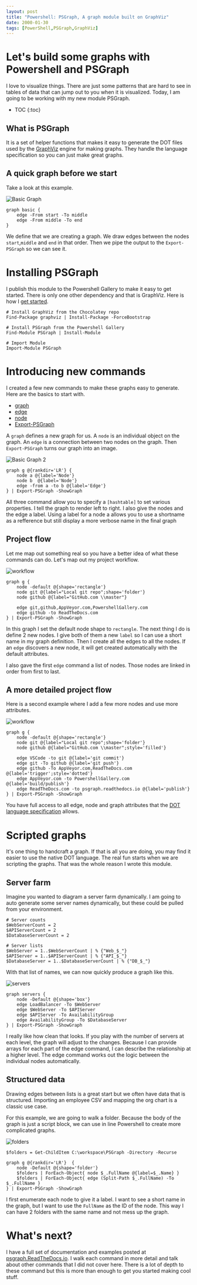 ```yaml
---
layout: post
title: "Powershell: PSGraph, A graph module built on GraphViz"
date: 2000-01-30
tags: [PowerShell,PSGraph,GraphViz]
---
```


# Let's build some graphs with Powershell and PSGraph

I love to visualize things. There are just some patterns that are hard to see in tables of data that can jump out to you when it is visualized. Today, I am going to be working with my new module PSGraph.

* TOC
{:toc}

## What is PSGraph
It is a set of helper functions that makes it easy to generate the DOT files used by the [GraphViz](http://graphviz.org/) engine for making graphs. They handle the language specification so you can just make great graphs.

## A quick graph before we start

Take a look at this example.

![Basic Graph](/img/firstGraph.png)

    graph basic {
        edge -From start -To middle
        edge -From middle -To end
    } 

We define that we are creating a graph. We draw edges between the nodes `start`,`middle` and `end` in that order. Then we pipe the output to the `Export-PSGraph` so we can see it.

# Installing PSGraph
I publish this module to the Powershell Gallery to make it easy to get started. There is only one other dependency and that is GraphViz. Here is how I [get started](http://psgraph.readthedocs.io/en/latest/Quick-Start-Installation-and-Example/).

    # Install GraphViz from the Chocolatey repo
    Find-Package graphviz | Install-Package -ForceBootstrap

    # Install PSGraph from the Powershell Gallery
    Find-Module PSGraph | Install-Module

    # Import Module
    Import-Module PSGraph

# Introducing new commands

I created a few new commands to make these graphs easy to generate. Here are the basics to start with.

* [graph](http://psgraph.readthedocs.io/en/latest/Command-Graph/)
* [edge](http://psgraph.readthedocs.io/en/latest/Command-Edge/)
* [node](http://psgraph.readthedocs.io/en/latest/Command-Node/)
* [Export-PSGraph](http://psgraph.readthedocs.io/en/latest/Command-Export-PSGraph/)

A `graph` defines a new graph for us. A `node` is an individual object on the graph. An `edge` is a connection between two nodes on the graph. Then `Export-PSGraph` turns our graph into an image.

![Basic Graph 2](/img/basic.png)

    graph g @{rankdir='LR'} {
        node a @{label='Node'}
        node b  @{label='Node'}
        edge -from a -to b @{label='Edge'}
    } | Export-PSGraph -ShowGraph 

All three command allow you to specify a `[hashtable]` to set various properties. I tell the graph to render left to right. I also give the nodes and the edge a label. Using a label for a node a allows you to use a shortname as a refference but still display a more verbose name in the final graph

## Project flow
Let me map out something real so you have a better idea of what these commands can do. Let's map out my project workflow.

![workflow](/img/flow.png)

    graph g {
        node -default @{shape='rectangle'}
        node git @{label="Local git repo";shape='folder'}
        node github @{label="GitHub.com \\master"}

        edge git,github,AppVeyor.com,PowershellGallery.com
        edge github -to ReadTheDocs.com
    } | Export-PSGraph -ShowGraph 

In this graph I set the default node shape to `rectangle`. The next thing I do is define 2 new nodes. I give both of them a new `label` so I can use a short name in my graph definition. Then I create all the edges to all the nodes. If an `edge` discovers a new node, it will get created automatically with the default attributes.

I also gave the first `edge` command a list of nodes. Those nodes are linked in order from first to last.

## A more detailed project flow

Here is a second example where I add a few more nodes and use more attributes.
    
![workflow](/img/detailedFlow.png)

    graph g {
        node -default @{shape='rectangle'}
        node git @{label="Local git repo";shape='folder'}
        node github @{label="GitHub.com \\master";style='filled'}

        edge VSCode -to git @{label='git commit'}
        edge git -To github @{label='git push'}
        edge github -To AppVeyor.com,ReadTheDocs.com  @{label='trigger';style='dotted'}
        edge AppVeyor.com -to PowershellGallery.com @{label='build/publish'}
        edge ReadTheDocs.com -to psgraph.readthedocs.io @{label='publish'}
    } | Export-PSGraph -ShowGraph

You have full access to all edge, node and graph attributes that the [DOT language specification](http://graphviz.org/content/attrs) allows.

# Scripted graphs
It's one thing to handcraft a graph. If that is all you are doing, you may find it easier to use the native DOT language. The real fun starts when we are scripting the graphs. That was the whole reason I wrote this module.

## Server farm

Imagine you wanted to diagram a server farm dynamically. I am going to auto generate some server names dynamically, but these could be pulled from your environment. 

    # Server counts
    $WebServerCount = 2
    $APIServerCount = 2
    $DatabaseServerCount = 2

    # Server lists
    $WebServer = 1..$WebServerCount | % {"Web_$_"}
    $APIServer = 1..$APIServerCount | % {"API_$_"}
    $DatabaseServer = 1..$DatabaseServerCount | % {"DB_$_"}

With that list of names, we can now quickly produce a graph like this.

![servers](/img/servers.png)

    graph servers {
        node -Default @{shape='box'}
        edge LoadBalancer -To $WebServer
        edge $WebServer -To $APIServer
        edge $APIServer -To AvailabilityGroup
        edge AvailabilityGroup -To $DatabaseServer
    } | Export-PSGraph -ShowGraph 

I really like how clean that looks. If you play with the number of servers at each level, the graph will adjust to the changes. Because I can provide arrays for each part of the edge command, I can describe the relationship at a higher level. The edge command works out the logic between the individual nodes automatically. 

## Structured data
Drawing edges between lists is a great start but we often have data that is structured. Importing an employee CSV and mapping the org chart is a classic use case.

For this example, we are going to walk a folder. Because the body of the graph is just a script block, we can use in line Powershell to create more complicated graphs.

![folders](/img/folder.png)

    $folders = Get-ChildItem C:\workspace\PSGraph -Directory -Recurse

    graph g @{rankdir='LR'}  {
        node -Default @{shape='folder'}
        $folders | ForEach-Object{ node $_.FullName @{label=$_.Name} }
        $folders | ForEach-Object{ edge (Split-Path $_.FullName) -To $_.FullName }
    } | Export-PSGraph -ShowGraph

I first enumerate each node to give it a label. I want to see a short name in the graph, but I want to use the `FullName` as the ID of the node. This way I can have 2 folders with the same name and not mess up the graph. 

# What's next?

I have a full set of documentation and examples posted at [psgraph.ReadTheDocs.io](http://psgraph.readthedocs.io/en/latest/). I walk each command in more detail and talk about other commands that I did not cover here. There is a lot of depth to these command but this is more than enough to get you started making cool stuff.
